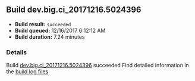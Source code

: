 ## Build dev.big.ci_20171216.5024396
- **Build result:** `succeeded`
- **Build queued:** 12/16/2017 6:12:12 AM
- **Build duration:** 7.24 minutes
### Details
Build [dev.big.ci_20171216.5024396](https://winappstudio.visualstudio.com/web/build.aspx?pcguid=a4ef43be-68ce-4195-a619-079b4d9834c2&builduri=vstfs%3a%2f%2f%2fBuild%2fBuild%2f24396) succeeded
Find detailed information in the [build log files](https://uwpctdiags.blob.core.windows.net/buildlogs/dev.big.ci_20171216.5024396_logs.zip)
